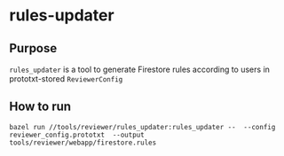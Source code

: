 # rules-updater

## Purpose

`rules_updater` is a tool to generate Firestore rules according
to users in prototxt-stored `ReviewerConfig`

## How to run

`bazel run //tools/reviewer/rules_updater:rules_updater -- 
--config reviewer_config.prototxt 
--output tools/reviewer/webapp/firestore.rules`
